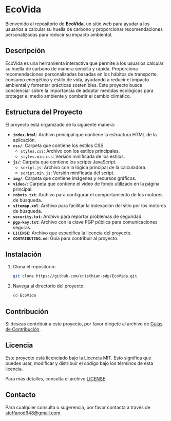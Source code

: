 # EcoVida

Bienvenido al repositorio de **EcoVida**, un sitio web para ayudar a los usuarios a calcular su huella de carbono y proporcionar recomendaciones personalizadas para reducir su impacto ambiental.

## Descripción

EcoVida es una herramienta interactiva que permite a los usuarios calcular su huella de carbono de manera sencilla y rápida. Proporciona recomendaciones personalizadas basadas en los hábitos de transporte, consumo energético y estilo de vida, ayudando a reducir el impacto ambiental y fomentar prácticas sostenibles. Este proyecto busca concienciar sobre la importancia de adoptar medidas ecológicas para proteger el medio ambiente y combatir el cambio climático.

## Estructura del Proyecto

El proyecto está organizado de la siguiente manera:

- **`index.html`**: Archivo principal que contiene la estructura HTML de la aplicación.
- **`css/`**: Carpeta que contiene los estilos CSS.
  - `styles.css`: Archivo con los estilos principales.
  - `styles.min.css`: Versión minificada de los estilos.
- **`js/`**: Carpeta que contiene los scripts JavaScript.
  - `script.js`: Archivo con la lógica principal de la calculadora.
  - `script.min.js`: Versión minificada del script.
- **`img/`**: Carpeta que contiene imágenes y recursos gráficos.
- **`video/`**: Carpeta que contiene el video de fondo utilizado en la página principal.
- **`robots.txt`**: Archivo para configurar el comportamiento de los motores de búsqueda.
- **`sitemap.xml`**: Archivo para facilitar la indexación del sitio por los motores de búsqueda.
- **`security.txt`**: Archivo para reportar problemas de seguridad.
- **`pgp-key.txt`**: Archivo con la clave PGP pública para comunicaciones seguras.
- **`LICENSE`**: Archivo que especifica la licencia del proyecto.
- **`CONTRIBUTING.md`**: Guía para contribuir al proyecto.

## Instalación

1. Clona el repositorio:
   ```bash
   git clone https://github.com/cristhian-sdp/EcoVida.git

2. Navega al directorio del proyecto:
    ```sh
   cd EcoVida

## Contribución

Si deseas contribuir a este proyecto, por favor dirígete al archivo de [Guías de Contribución](./CONTRIBUTING.md).

## Licencia

Este proyecto está licenciado bajo la Licencia MIT. Esto significa que puedes usar, modificar y distribuir el código bajo los términos de esta licencia.

Para más detalles, consulta el archivo [LICENSE](./LICENSE)

## Contacto

Para cualquier consulta o sugerencia, por favor contacta a través de [steffanod948@gmail.com](mailto:steffanod948@gmail.com).

